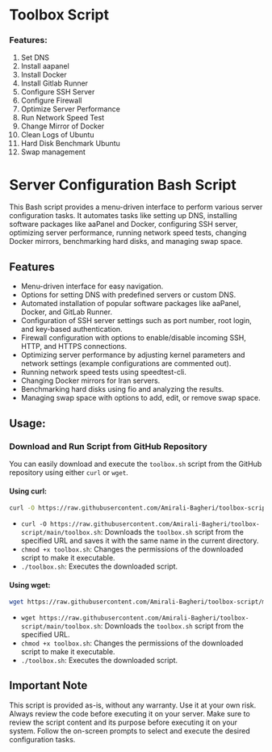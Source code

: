 # Toolbox Script

### Features:

1. Set DNS
2. Install aapanel
3. Install Docker
4. Install Gitlab Runner
5. Configure SSH Server
6. Configure Firewall
7. Optimize Server Performance
8. Run Network Speed Test
9. Change Mirror of Docker
10. Clean Logs of Ubuntu
11. Hard Disk Benchmark Ubuntu
12. Swap management



# Server Configuration Bash Script

This Bash script provides a menu-driven interface to perform various server configuration tasks. It automates tasks like setting up DNS, installing software packages like aaPanel and Docker, configuring SSH server, optimizing server performance, running network speed tests, changing Docker mirrors, benchmarking hard disks, and managing swap space.

## Features

- Menu-driven interface for easy navigation.
- Options for setting DNS with predefined servers or custom DNS.
- Automated installation of popular software packages like aaPanel, Docker, and GitLab Runner.
- Configuration of SSH server settings such as port number, root login, and key-based authentication.
- Firewall configuration with options to enable/disable incoming SSH, HTTP, and HTTPS connections.
- Optimizing server performance by adjusting kernel parameters and network settings (example configurations are commented out).
- Running network speed tests using speedtest-cli.
- Changing Docker mirrors for Iran servers.
- Benchmarking hard disks using fio and analyzing the results.
- Managing swap space with options to add, edit, or remove swap space.

  

## Usage:


### Download and Run Script from GitHub Repository

You can easily download and execute the `toolbox.sh` script from the GitHub repository using either `curl` or `wget`.

#### Using curl:

```bash
curl -O https://raw.githubusercontent.com/Amirali-Bagheri/toolbox-script/main/toolbox.sh && chmod +x toolbox.sh && ./toolbox.sh
```

- `curl -O https://raw.githubusercontent.com/Amirali-Bagheri/toolbox-script/main/toolbox.sh`: Downloads the `toolbox.sh` script from the specified URL and saves it with the same name in the current directory.
- `chmod +x toolbox.sh`: Changes the permissions of the downloaded script to make it executable.
- `./toolbox.sh`: Executes the downloaded script.

#### Using wget:

```bash
wget https://raw.githubusercontent.com/Amirali-Bagheri/toolbox-script/main/toolbox.sh && chmod +x toolbox.sh && ./toolbox.sh
```

- `wget https://raw.githubusercontent.com/Amirali-Bagheri/toolbox-script/main/toolbox.sh`: Downloads the `toolbox.sh` script from the specified URL.
- `chmod +x toolbox.sh`: Changes the permissions of the downloaded script to make it executable.
- `./toolbox.sh`: Executes the downloaded script.

## Important Note

This script is provided as-is, without any warranty. Use it at your own risk. Always review the code before executing it on your server.
Make sure to review the script content and its purpose before executing it on your system.
Follow the on-screen prompts to select and execute the desired configuration tasks.
